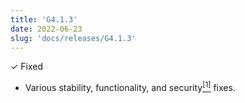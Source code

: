 ```yaml
---
title: 'G4.1.3'
date: 2022-06-23
slug: 'docs/releases/G4.1.3'
---
```


✓ Fixed

- Various stability, functionality, and security[<sup>[1]</sup>](https://www.mozilla.org/en-US/security/advisories/mfsa2022-25/) fixes.
